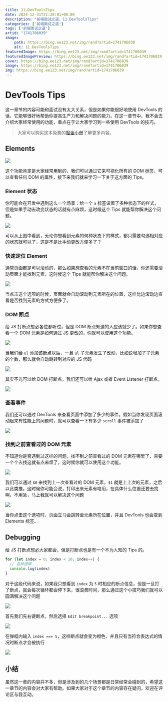 ```yaml
---
title: 11.DevToolsTips
date: 2024-12-31T21:28:01+08:00
description: "前端面试之道，11.DevToolsTips"
categories: ['前端面试之道']
tags: ['前端面试之道']
artid: "1741706039"
image:
    path: https://bing.ee123.net/img/rand?artid=1741706039
    alt: 11.DevToolsTips
featuredImage: https://bing.ee123.net/img/rand?artid=1741706039
featuredImagePreview: https://bing.ee123.net/img/rand?artid=1741706039
cover: https://bing.ee123.net/img/rand?artid=1741706039
image: https://bing.ee123.net/img/rand?artid=1741706039
img: https://bing.ee123.net/img/rand?artid=1741706039
---
```


# DevTools Tips

这一章节的内容可能和面试没有太大关系，但是如果你能很好地使用 DevTools 的话，它能够很好地帮助你提高生产力和解决问题的能力。在这一章节中，我不会去介绍大家经常使用的功能，重点在于让大家学习到一些使用 DevTools 的技巧。

> 大家可以购买这本免费的[掘金小册](https://juejin.cn/book/6844733783166418958)了解更多内容。

## Elements 

![](https://p1-jj.byteimg.com/tos-cn-i-t2oaga2asx/gold-user-assets/2018/11/25/1674aad0f69568b2~tplv-t2oaga2asx-image.image)

这个功能肯定是大家经常用到的，我们可以通过它来可视化所有的 DOM 标签，可以查看任何 DOM 的属性，接下来我们就来学习一下关于这方面的 Tips。

### Element 状态

你可能会在开发中遇到这么一个场景：给一个 `a` 标签设置了多种状态下的样式，但是如果手动去改变状态的话就有点麻烦，这时候这个 Tips 就能帮你解决这个问题。


![](https://p1-jj.byteimg.com/tos-cn-i-t2oaga2asx/gold-user-assets/2018/11/25/1674ab358e794a71~tplv-t2oaga2asx-image.image)

可以从上图中看到，无论你想看到元素的何种状态下的样式，都只需要勾选相对应的状态就可以了，这是不是比手动更改方便多了？

### 快速定位 Element

通常页面都是可以滚动的，那么如果想查看的元素不在当前窗口的话，你还需要滚动页面才能找到元素，这时候这个 Tips 就能帮你解决这个问题。

![](https://p1-jj.byteimg.com/tos-cn-i-t2oaga2asx/gold-user-assets/2018/11/25/1674ac22d8044f4b~tplv-t2oaga2asx-image.image)

当点击这个选项的时候，页面就会自动滚动到元素所在的位置，这样比边滚动边查看是否找到元素的方式方便多了。

### DOM 断点

给 JS 打断点想必各位都听过，但是 DOM 断点知道的人应该就少了。如果你想查看一个 DOM 元素是如何通过 JS 更改的，你就可以使用这个功能。

![](https://p1-jj.byteimg.com/tos-cn-i-t2oaga2asx/gold-user-assets/2018/11/25/1674ad1104faf69c~tplv-t2oaga2asx-image.image)

当我们给 `ul` 添加该断点以后，一旦 `ul` 子元素发生了改动，比如说增加了子元素的个数，那么就会自动跳转到对应的 JS 代码

![](https://p1-jj.byteimg.com/tos-cn-i-t2oaga2asx/gold-user-assets/2018/11/25/1674ad27ee181161~tplv-t2oaga2asx-image.image)

其实不光可以给 DOM 打断点，我们还可以给 Ajax 或者 Event Listener 打断点。

![](https://p1-jj.byteimg.com/tos-cn-i-t2oaga2asx/gold-user-assets/2018/11/25/1674af1f8fc819c7~tplv-t2oaga2asx-image.image)

### 查看事件

我们还可以通过 DevTools 来查看页面中添加了多少的事件。假如当你发现页面滚动起来有性能上的问题时，就可以查看一下有多少 `scroll` 事件被添加了

![](https://p1-jj.byteimg.com/tos-cn-i-t2oaga2asx/gold-user-assets/2018/11/25/1674ad5291419bb3~tplv-t2oaga2asx-image.image)

### 找到之前查看过的 DOM 元素

不知道你是否遇到过这样的问题，找不到之前查看过的 DOM 元素在哪里了，需要一个个去找这就有点麻烦了，这时候你就可以使用这个功能。

![](https://p1-jj.byteimg.com/tos-cn-i-t2oaga2asx/gold-user-assets/2018/11/25/1674ad91b7771b01~tplv-t2oaga2asx-image.image)

我们可以通过 `$0` 来找到上一次查看过的 DOM 元素，`$1` 就是上上次的元素，之后以此类推。这时候你可能会说，打印出来元素有啥用，在具体什么位置还要去找啊，不用急，马上我就可以解决这个问题

![](https://p1-jj.byteimg.com/tos-cn-i-t2oaga2asx/gold-user-assets/2018/11/25/1674adbf740598f6~tplv-t2oaga2asx-image.image)

当你点击这个选项时，页面立马会跳转至元素所在位置，并且 DevTools 也会变到 Elements 标签。

## Debugging

给 JS 打断点想必大家都会，但是打断点也是有一个不为人知的 Tips 的。

```js
for (let index = 0; index < 10; index++) {
  // 各种逻辑
  console.log(index)
}
```

对于这段代码来说，如果我只想看到 `index` 为 `5` 时相应的断点信息，但是一旦打了断点，就会每次循环都会停下来，很浪费时间，那么通过这个小技巧我们就可以圆满解决这个问题

![](https://p1-jj.byteimg.com/tos-cn-i-t2oaga2asx/gold-user-assets/2018/11/25/1674aebbbb36cc35~tplv-t2oaga2asx-image.image)

首先我们先右键断点，然后选择 `Edit breakpoint...` 选项

![](https://p1-jj.byteimg.com/tos-cn-i-t2oaga2asx/gold-user-assets/2018/11/25/1674aec3d3f3e70d~tplv-t2oaga2asx-image.image)

在弹框内输入 `index === 5`，这样断点就会变为橙色，并且只有当符合表达式的情况时断点才会被执行

![](https://p1-jj.byteimg.com/tos-cn-i-t2oaga2asx/gold-user-assets/2018/11/25/1674aed4d18967e9~tplv-t2oaga2asx-image.image)

## 小结

虽然这一章的内容并不多，但是涉及到的几个场景都是日常经常会碰到的，希望这一章节的内容会对大家有帮助。如果大家对于这个章节的内容存在疑问，欢迎在评论区与我互动。